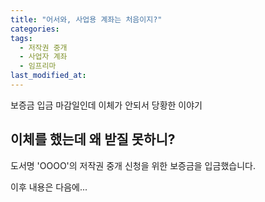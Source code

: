 ```yaml
---
title: "어서와, 사업용 계좌는 처음이지?"
categories:
tags:
  - 저작권 중개
  - 사업자 계좌
  - 임프리마
last_modified_at:
---
```


보증금 입금 마감일인데 이체가 안되서 당황한 이야기

## 이체를 했는데 왜 받질 못하니?

도서명 'OOOO'의 저작권 중개 신청을 위한 보증금을 입금했습니다.

이후 내용은 다음에...
